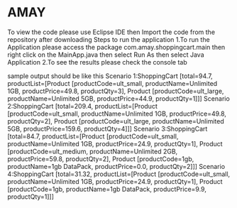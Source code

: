 # AMAY
To view the code please use Eclipse IDE then Import the code from the repository after downloading
Steps to run the application
1.To run the Application please access the package com.amay.shoppingcart.main then right click on the MainApp.java 
then select Run As then select Java Application
2.To see the results please check the console tab

sample output should be like this
Scenario 1:ShoppingCart [total=94.7, productList=[Product [productCode=ult_small, productName=Unlimited 1GB, productPrice=49.8, productQty=3], Product [productCode=ult_large, productName=Unlimited 5GB, productPrice=44.9, productQty=1]]]
Scenario 2:ShoppingCart [total=209.4, productList=[Product [productCode=ult_small, productName=Unlimited 1GB, productPrice=49.8, productQty=2], Product [productCode=ult_large, productName=Unlimited 5GB, productPrice=159.6, productQty=4]]]
Scenario 3:ShoppingCart [total=84.7, productList=[Product [productCode=ult_small, productName=Unlimited 1GB, productPrice=24.9, productQty=1], Product [productCode=ult_medium, productName=Unlimited 2GB, productPrice=59.8, productQty=2], Product [productCode=1gb, productName=1gb DataPack, productPrice=0.0, productQty=2]]]
Scenario 4:ShoppingCart [total=31.32, productList=[Product [productCode=ult_small, productName=Unlimited 1GB, productPrice=24.9, productQty=1], Product [productCode=1gb, productName=1gb DataPack, productPrice=9.9, productQty=1]]]
